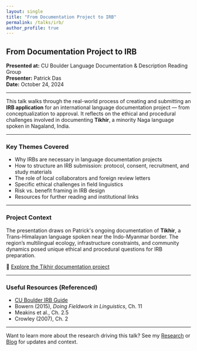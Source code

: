 ```yaml
---
layout: single
title: "From Documentation Project to IRB"
permalink: /talks/irb/
author_profile: true
---
```


## From Documentation Project to IRB

**Presented at:** CU Boulder Language Documentation & Description Reading Group  
**Presenter:** Patrick Das  
**Date:** October 24, 2024

---

This talk walks through the real-world process of creating and submitting an **IRB application** for an international language documentation project — from conceptualization to approval. It reflects on the ethical and procedural challenges involved in documenting **Tikhir**, a minority Naga language spoken in Nagaland, India.

---

### Key Themes Covered

- Why IRBs are necessary in language documentation projects
- How to structure an IRB submission: protocol, consent, recruitment, and study materials
- The role of local collaborators and foreign review letters
- Specific ethical challenges in field linguistics
- Risk vs. benefit framing in IRB design
- Resources for further reading and institutional links

---

### Project Context

The presentation draws on Patrick's ongoing documentation of **Tikhir**, a Trans-Himalayan language spoken near the Indo-Myanmar border. The region’s multilingual ecology, infrastructure constraints, and community dynamics posed unique ethical and procedural questions for IRB preparation.

📍 [Explore the Tikhir documentation project](/tikhir/)

---

### Useful Resources (Referenced)

- [CU Boulder IRB Guide](https://www.colorado.edu/researchinnovation/research-administration/compliance/human-research-irb/preparing-protocol-submissions/new-human)
- Bowern (2015), *Doing Fieldwork in Linguistics*, Ch. 11  
- Meakins et al., Ch. 2.5  
- Crowley (2007), Ch. 2

---

Want to learn more about the research driving this talk? See my [Research](/research/) or [Blog](/blog/) for updates and context.
